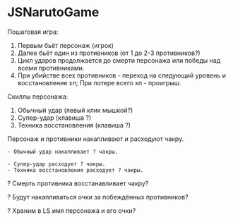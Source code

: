 # JSNarutoGame

Пошаговая игра:
1. Первым бьёт персонаж (игрок)
2. Далее бьёт один из противников (от 1 до 2-3 противников?) 
3. Цикл ударов продолжается до смерти персонажа или победы над всеми противниками.
3. При убийстве всех противников - переход на следующий уровень и восстановление хп;
   При потере всего хп - проигрыш.


Скиллы персонажа:
1. Обычный удар (левый клик мышкой?)
2. Супер-удар (клавиша ?)
3. Техника восстановления (клавиша ?)

Персонаж и противники накапливают и расходуют чакру.

    - Обычный удар накапливает ? чакры.
    
    - Супер-удар расходует ? чакры.
    - Техника восстановления расходует ? чакры. 


? Смерть противника восстанавливает чакру?

? Будут накапливаться очки за побеждённых противников?

? Храним в LS имя персонажа и его очки? 
